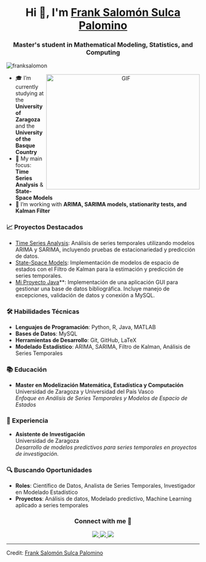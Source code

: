 <h1 align="center">Hi 👋, I'm <a href="https://github.com/franksalomon" target="blank">
Frank Salomón Sulca Palomino</a></h1>
<h3 align="center">Master's student in Mathematical Modeling, Statistics, and Computing</h3>

<p align="left"> <img src="https://komarev.com/ghpvc/?username=franksalomon&label=Profile%20views&color=0e75b6&style=flat" alt="franksalomon" /> </p>

<a target="_blank" align="center">
  <img align="right" height="300" width="400" alt="GIF" src="https://media.giphy.com/media/SWoSkN6DxTszqIKEqv/giphy.gif">
</a>

- 🎓 I’m currently studying at the **University of Zaragoza** and the **University of the Basque Country**
- 🔬 My main focus: **Time Series Analysis** & **State-Space Models**
- 🎨 I’m working with **ARIMA, SARIMA models, stationarity tests, and Kalman Filter**

### 📈 Proyectos Destacados

- [Time Series Analysis](https://franksalomon.github.io/time-series/): Análisis de series temporales utilizando modelos ARIMA y SARIMA, incluyendo pruebas de estacionariedad y predicción de datos.
- [State-Space Models](https://franksalomon.github.io/State-Space-Models/): Implementación de modelos de espacio de estados con el Filtro de Kalman para la estimación y predicción de series temporales.
- [Mi Proyecto Java](https://github.com/franksalomon/mi-proyecto-java)**: Implementación de una aplicación GUI para gestionar una base de datos bibliográfica. Incluye manejo de excepciones, validación de datos y conexión a MySQL.

### 🛠️ Habilidades Técnicas

- **Lenguajes de Programación**: Python, R, Java, MATLAB
- **Bases de Datos**: MySQL
- **Herramientas de Desarrollo**: Git, GitHub, LaTeX
- **Modelado Estadístico**: ARIMA, SARIMA, Filtro de Kalman, Análisis de Series Temporales

### 📚 Educación

- **Master en Modelización Matemática, Estadística y Computación**  
  Universidad de Zaragoza y Universidad del País Vasco  
  *Enfoque en Análisis de Series Temporales y Modelos de Espacio de Estados*

### 💼 Experiencia

- **Asistente de Investigación**  
  Universidad de Zaragoza  
  *Desarrollo de modelos predictivos para series temporales en proyectos de investigación.*

### 🔍 Buscando Oportunidades

- **Roles**: Científico de Datos, Analista de Series Temporales, Investigador en Modelado Estadístico
- **Proyectos**: Análisis de datos, Modelado predictivo, Machine Learning aplicado a series temporales

<h3 align="center">Connect with me 🤝</h3>

<p align="center">
 <div align="center" class="icons-social">
        <a target="_blank" href="https://www.linkedin.com/in/frank-salom%C3%B3n-8251a51a8/">
            <img src="https://img.icons8.com/doodle/40/000000/linkedin--v2.png">
        </a>
        <a target="_blank" href="https://github.com/franksalomon">
            <img src="https://img.icons8.com/doodle/40/000000/github--v1.png">
        </a>
        <a target="_blank" href="mailto:salomo.ssp.96@gmail.com">
            <img src="https://img.icons8.com/doodle/40/000000/gmail-new.png">
        </a>
</div>
</p>

---

Credit: [Frank Salomón Sulca Palomino](https://github.com/franksalomon)
